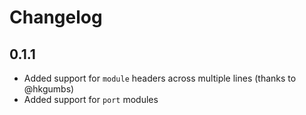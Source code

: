 # Changelog

## 0.1.1

- Added support for `module` headers across multiple lines (thanks to @hkgumbs)
- Added support for `port` modules
